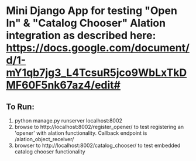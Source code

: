# Mini Django App for testing "Open In" &amp; "Catalog Chooser" Alation integration as described here: https://docs.google.com/document/d/1-mY1qb7jg3_L4TcsuR5jco9WbLxTkDMF60F5nk67az4/edit#

## To Run:
1. python manage.py runserver localhost:8002
2. browse to http://localhost:8002/register_opener/ to test registering an 'opener' with alation functionality. Callback endpoint is /alation_object_receiver/
3. browser to http://localhost:8002/catalog_chooser/ to test embedded catalog chooser functionality


